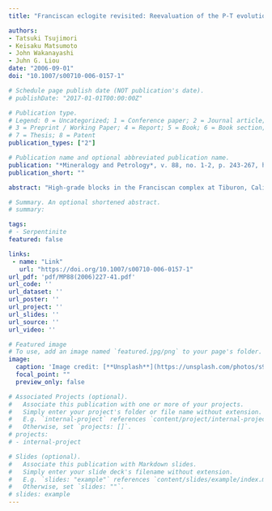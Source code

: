 ```yaml
---
title: "Franciscan eclogite revisited: Reevaluation of the P-T evolution of tectonic blocks from Tiburon Peninsula, California, U.S.A."

authors:
- Tatsuki Tsujimori
- Keisaku Matsumoto
- John Wakanayashi
- Juhn G. Liou
date: "2006-09-01"
doi: "10.1007/s00710-006-0157-1"

# Schedule page publish date (NOT publication's date).
# publishDate: "2017-01-01T00:00:00Z"

# Publication type.
# Legend: 0 = Uncategorized; 1 = Conference paper; 2 = Journal article;
# 3 = Preprint / Working Paper; 4 = Report; 5 = Book; 6 = Book section;
# 7 = Thesis; 8 = Patent
publication_types: ["2"]

# Publication name and optional abbreviated publication name.
publication: "*Mineralogy and Petrology*, v. 88, no. 1-2, p. 243-267, https://doi.org/10.1007/s00710-006-0157-1"
publication_short: ""

abstract: "High-grade blocks in the Franciscan complex at Tiburon, California, record relatively low temperature eclogite-facies metamorphism and blueschist-facies overprinting. The eclogite-facies mineral assemblage contains prograde-zoned garnet + omphacite + epidote ± hornblende (katophoritic and barroisitic Ca–Na amphibole) ± glaucophane + phengite (∼3.5 Si p.f.u.) ± paragonite + rutile + quartz. The blueschist-facies mineral assemblage contains chlorite + titanite + glaucophane + epidote ± albite ± phengite (∼3.3 Si p.f.u.). Albite is not stable in the eclogite stage. New calculations based on garnet-omphacite-phengite thermobarometry and THERMOCALC average-P–T calculations yield peak eclogite-facies P–T conditions of P = 2.2–2.5 GPa and T = 550–620 °C; porphyroclastic omphacite with inclusions of garnet and paragonite yields an average-P–T of 1.8 ± 0.2 GPa at 490 ± 70 °C for the pre-peak stage. The inferred counterclockwise hairpin P–T trajectory suggests prograde eclogitization of a relatively “cold” subducting slab, and subsequent exhumation and blueschist-facies recrystallization by a decreasing geotherm. Although an epidote-garnet amphibolitic assemblage is ubiquitous in some blocks, P–T pseudosection analyses imply that the epidote-garnet amphibolitic assemblage is stable during prograde eclogite-facies metamorphism. Available geochronologic data combined with our new insight for the maximum pressure suggest an average exhumation rate of ∼5 km/Ma, as rapid as those of some ultrahigh pressure metamorphic terranes."

# Summary. An optional shortened abstract.
# summary: 

tags: 
# - Serpentinite
featured: false

links:
 - name: "Link"
   url: "https://doi.org/10.1007/s00710-006-0157-1"
url_pdf: 'pdf/MP88(2006)227-41.pdf'
url_code: ''
url_dataset: ''
url_poster: ''
url_project: ''
url_slides: ''
url_source: ''
url_video: ''

# Featured image
# To use, add an image named `featured.jpg/png` to your page's folder. 
image: 
  caption: 'Image credit: [**Unsplash**](https://unsplash.com/photos/s9CC2SKySJM)'
  focal_point: ""
  preview_only: false

# Associated Projects (optional).
#   Associate this publication with one or more of your projects.
#   Simply enter your project's folder or file name without extension.
#   E.g. `internal-project` references `content/project/internal-project/index.md`.
#   Otherwise, set `projects: []`.
# projects:
# - internal-project

# Slides (optional).
#   Associate this publication with Markdown slides.
#   Simply enter your slide deck's filename without extension.
#   E.g. `slides: "example"` references `content/slides/example/index.md`.
#   Otherwise, set `slides: ""`.
# slides: example
---
```

